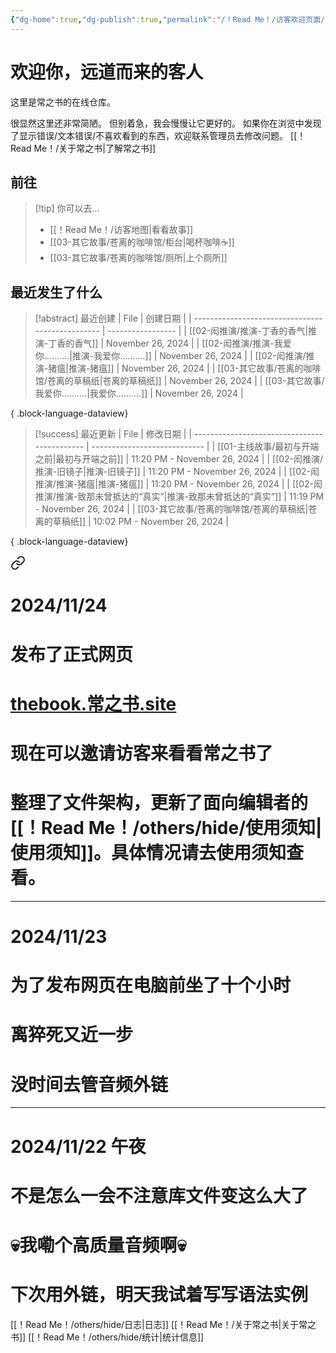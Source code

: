 ```yaml
---
{"dg-home":true,"dg-publish":true,"permalink":"/！Read Me！/访客欢迎页面/","tags":["gardenEntry"],"dgPassFrontmatter":true,"noteIcon":"\\！Read Me！\\others\\data\\svg","created":"2024-11-24T12:27:53.000+08:00","updated":"2024-11-25T10:13:46.969+08:00"}
---
```


# 欢迎你，远道而来的客人

这里是常之书的在线仓库。

很显然这里还非常简陋。
但别着急，我会慢慢让它更好的。
如果你在浏览中发现了显示错误/文本错误/不喜欢看到的东西，欢迎联系管理员去修改问题。
[[！Read Me！/关于常之书\|了解常之书]]

## 前往

> [!tip] 你可以去...
> - [[！Read Me！/访客地图\|看看故事]]
> - [[03-其它故事/苍离的咖啡馆/柜台\|喝杯咖啡☕]]
> - [[03-其它故事/苍离的咖啡馆/厕所\|上个厕所]]

## 最近发生了什么

>[!abstract] 最近创建
> | File                                             | 创建日期              |
> | ------------------------------------------------ | ----------------- |
> | [[02-闳推演/推演-丁香的香气\|推演-丁香的香气]]                 | November 26, 2024 |
> | [[02-闳推演/推演-我爱你..........\|推演-我爱你..........]] | November 26, 2024 |
> | [[02-闳推演/推演-猪瘟\|推演-猪瘟]]                       | November 26, 2024 |
> | [[03-其它故事/苍离的咖啡馆/苍离的草稿纸\|苍离的草稿纸]]             | November 26, 2024 |
> | [[03-其它故事/我爱你..........\|我爱你..........]]      | November 26, 2024 |
> 
{ .block-language-dataview}

>[!success] 最近更新
> | File                                         | 修改日期                         |
> | -------------------------------------------- | ---------------------------- |
> | [[01-主线故事/最初与开端之前\|最初与开端之前]]              | 11:20 PM - November 26, 2024 |
> | [[02-闳推演/推演-旧镜子\|推演-旧镜子]]                 | 11:20 PM - November 26, 2024 |
> | [[02-闳推演/推演-猪瘟\|推演-猪瘟]]                   | 11:20 PM - November 26, 2024 |
> | [[02-闳推演/推演-致那未曾抵达的“真实”\|推演-致那未曾抵达的“真实”]] | 11:19 PM - November 26, 2024 |
> | [[03-其它故事/苍离的咖啡馆/苍离的草稿纸\|苍离的草稿纸]]         | 10:02 PM - November 26, 2024 |
> 
{ .block-language-dataview}


<div class="transclusion internal-embed is-loaded"><a class="markdown-embed-link" href="/read-me/others/hide//" aria-label="Open link"><svg xmlns="http://www.w3.org/2000/svg" width="24" height="24" viewBox="0 0 24 24" fill="none" stroke="currentColor" stroke-width="2" stroke-linecap="round" stroke-linejoin="round" class="svg-icon lucide-link"><path d="M10 13a5 5 0 0 0 7.54.54l3-3a5 5 0 0 0-7.07-7.07l-1.72 1.71"></path><path d="M14 11a5 5 0 0 0-7.54-.54l-3 3a5 5 0 0 0 7.07 7.07l1.71-1.71"></path></svg></a><div class="markdown-embed">





# 2024/11/24
# 发布了正式网页
# [thebook.常之书.site]()
# 现在可以邀请访客来看看常之书了
# 整理了文件架构，更新了面向编辑者的[[！Read Me！/others/hide/使用须知\|使用须知]]。具体情况请去使用须知查看。


---
# 2024/11/23
# 为了发布网页在电脑前坐了十个小时
# 离猝死又近一步
# 没时间去管音频外链

---
# 2024/11/22 午夜
# 不是怎么一会不注意库文件变这么大了
# 💀我嘞个高质量音频啊💀
# 下次用外链，明天我试着写写语法实例

</div></div>


[[！Read Me！/others/hide/日志\|日志]]
[[！Read Me！/关于常之书\|关于常之书]]
[[！Read Me！/others/hide/统计\|统计信息]]
